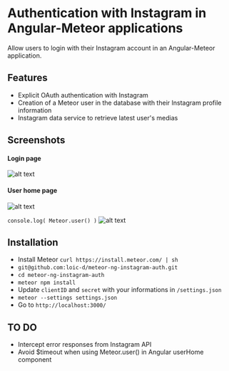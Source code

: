 # Authentication with Instagram in Angular-Meteor applications

Allow users to login with their Instagram account in an Angular-Meteor application.

## Features
* Explicit OAuth authentication with Instagram
* Creation of a Meteor user in the database with their Instagram profile information
* Instagram data service to retrieve latest user's medias

## Screenshots
#### Login page
![alt text](https://cloud.githubusercontent.com/assets/3925905/15115205/de82be8a-15cb-11e6-8d9c-acee044bdc86.png "Login page")

#### User home page
![alt text](https://cloud.githubusercontent.com/assets/3925905/15115204/de7d2ff6-15cb-11e6-87c7-7a2173337096.png "User home")

`console.log( Meteor.user() )`
![alt text](https://cloud.githubusercontent.com/assets/3925905/15115507/45c68fc6-15cd-11e6-838a-2fa14e36bd67.png "Console when logging Meteor.user()")

## Installation
* Install Meteor `curl https://install.meteor.com/ | sh`
* `git@github.com:loic-d/meteor-ng-instagram-auth.git`
* `cd meteor-ng-instagram-auth`
* `meteor npm install`
* Update `clientID` and `secret` with your informations in `/settings.json`
* `meteor --settings settings.json`
* Go to `http://localhost:3000/`

## TO DO
* Intercept error responses from Instagram API
* Avoid $timeout when using Meteor.user() in Angular userHome component
